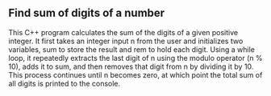 ﻿## Find sum of digits of a number
This C++ program calculates the sum of the digits of a given positive integer. It first takes an integer input n from the user and initializes two variables, sum to store the result and rem to hold each digit. Using a while loop, it repeatedly extracts the last digit of n using the modulo operator (n % 10), adds it to sum, and then removes that digit from n by dividing it by 10. This process continues until n becomes zero, at which point the total sum of all digits is printed to the console.
